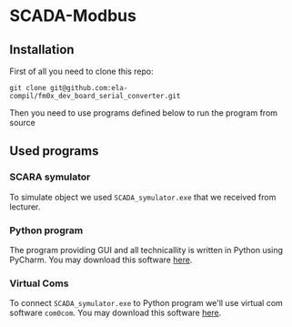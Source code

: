 # SCADA-Modbus

## Installation
First of all you need to clone this repo:

```console
git clone git@github.com:ela-compil/fm0x_dev_board_serial_converter.git
```

Then you need to use programs defined below to run the program from source

## Used programs

### SCARA symulator
To simulate object we used `SCADA_symulator.exe` that we received from lecturer.

### Python program
The program providing GUI and all technicallity is written in Python using PyCharm.
You may download this software [here](https://www.jetbrains.com/pycharm/download/#section=windows).

### Virtual Coms
To connect `SCADA_symulator.exe` to Python program we'll use virtual com software `com0com`.
You may download this software [here](https://sourceforge.net/projects/com0com/).